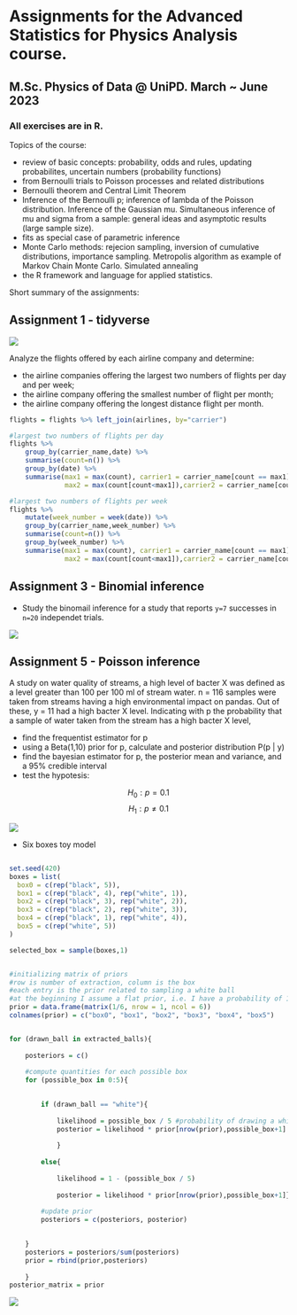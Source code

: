 # Assignments for the Advanced Statistics for Physics Analysis course.
## M.Sc. Physics of Data @ UniPD. March ~ June 2023
### All exercises are in R.

Topics of the course:
- review of basic concepts: probability, odds and rules, updating probabilites, uncertain numbers (probability functions)
- from Bernoulli trials to Poisson processes and related distributions
- Bernoulli theorem and Central Limit Theorem
- Inference of the Bernoulli p; inference of lambda of the Poisson distribution. Inference of the Gaussian mu. Simultaneous inference of mu and sigma from a sample: general ideas and asymptotic results (large sample size).
- fits as special case of parametric inference
- Monte Carlo methods: rejecion sampling, inversion of cumulative distributions, importance sampling. Metropolis algorithm as example of Markov Chain Monte Carlo. Simulated annealing
- the R framework and language for applied statistics.

Short summary of the assignments:

## Assignment 1 - tidyverse

<img src="imgs/full_time.svg">

Analyze the flights offered by each airline company and determine:
- the airline companies offering the largest two numbers of flights per day and per week;
- the airline company offering the smallest number of flight per month;
- the airline company offering the longest distance flight per month.

```r
flights = flights %>% left_join(airlines, by="carrier")

#largest two numbers of flights per day
flights %>%
    group_by(carrier_name,date) %>%
    summarise(count=n()) %>%
    group_by(date) %>%
    summarise(max1 = max(count), carrier1 = carrier_name[count == max1],
              max2 = max(count[count<max1]),carrier2 = carrier_name[count == max2])

#largest two numbers of flights per week
flights %>%
    mutate(week_number = week(date)) %>%
    group_by(carrier_name,week_number) %>%
    summarise(count=n()) %>%
    group_by(week_number) %>%
    summarise(max1 = max(count), carrier1 = carrier_name[count == max1],
              max2 = max(count[count<max1]),carrier2 = carrier_name[count == max2])

```


## Assignment 3 - Binomial inference

* Study the binomail inference for a study that reports `y=7` successes in `n=20` independet trials.

<img src="imgs/posterior_binomial.svg">

## Assignment 5 - Poisson inference

A study on water quality of streams, a high level of bacter X was defined as a level greater than 100 per 100 ml of stream water. n = 116 samples were taken from streams having a high environmental impact on pandas. Out of these, y = 11 had a high bacter X level. Indicating with p the probability that a sample of water taken from the stream has a high bacter X level, 

*  find the frequentist estimator for p
*  using a Beta(1,10) prior for p, calculate and posterior distribution P(p | y)
*  find the bayesian estimator for p, the posterior mean and variance, and a 95% credible interval
*  test the hypotesis:

$$
H_0 : p = 0.1
$$
$$
H_1: p \neq 0.1
$$

<img src="imgs/hyp_test_with_background.jpg">

* Six boxes toy model

```r

set.seed(420)
boxes = list(
  box0 = c(rep("black", 5)),
  box1 = c(rep("black", 4), rep("white", 1)),
  box2 = c(rep("black", 3), rep("white", 2)),
  box3 = c(rep("black", 2), rep("white", 3)),
  box4 = c(rep("black", 1), rep("white", 4)),
  box5 = c(rep("white", 5))
)

selected_box = sample(boxes,1)


#initializing matrix of priors
#row is number of extraction, column is the box
#each entry is the prior related to sampling a white ball
#at the beginning I assume a flat prior, i.e. I have a probability of 1/6 of sampling a box wrt another
prior = data.frame(matrix(1/6, nrow = 1, ncol = 6))
colnames(prior) = c("box0", "box1", "box2", "box3", "box4", "box5")


for (drawn_ball in extracted_balls){
 
    posteriors = c()
   
    #compute quantities for each possible box
    for (possible_box in 0:5){

        
        if (drawn_ball == "white"){
            
            likelihood = possible_box / 5 #probability of drawing a white ball. Box_j has probability j/5, by construction
            posterior = likelihood * prior[nrow(prior),possible_box+1] #nrow() takes the last row of the matrix
     
            }
            
        else{
       
            likelihood = 1 - (possible_box / 5)
   
            posterior = likelihood * prior[nrow(prior),possible_box+1]}
        
        #update prior
        posteriors = c(posteriors, posterior)
        

    }
    posteriors = posteriors/sum(posteriors)
    prior = rbind(prior,posteriors)
    
    }
posterior_matrix = prior
```

<img src="imgs/toy.svg">
